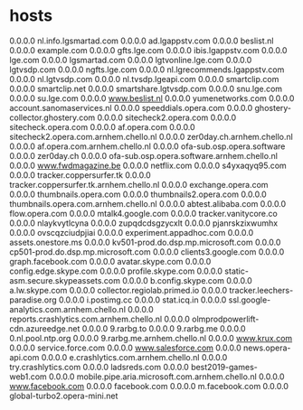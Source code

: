 # hosts
0.0.0.0	nl.info.lgsmartad.com
0.0.0.0	ad.lgappstv.com
0.0.0.0	beslist.nl
0.0.0.0	example.com
0.0.0.0	gfts.lge.com
0.0.0.0	ibis.lgappstv.com
0.0.0.0	lge.com
0.0.0.0	lgsmartad.com
0.0.0.0	lgtvonline.lge.com
0.0.0.0	lgtvsdp.com
0.0.0.0	ngfts.lge.com
0.0.0.0	nl.lgrecommends.lgappstv.com
0.0.0.0	nl.lgtvsdp.com
0.0.0.0	nl.tvsdp.lgeapi.com
0.0.0.0	smartclip.com
0.0.0.0	smartclip.net
0.0.0.0	smartshare.lgtvsdp.com
0.0.0.0	snu.lge.com
0.0.0.0	su.lge.com
0.0.0.0	www.beslist.nl
0.0.0.0	yumenetworks.com
0.0.0.0	account.sanomaservices.nl
0.0.0.0	speeddials.opera.com
0.0.0.0	ghostery-collector.ghostery.com
0.0.0.0	sitecheck2.opera.com
0.0.0.0	sitecheck.opera.com
0.0.0.0	af.opera.com
0.0.0.0	sitecheck2.opera.com.arnhem.chello.nl
0.0.0.0	zer0day.ch.arnhem.chello.nl
0.0.0.0	af.opera.com.arnhem.chello.nl
0.0.0.0	ofa-sub.osp.opera.software
0.0.0.0	zer0day.ch
0.0.0.0	ofa-sub.osp.opera.software.arnhem.chello.nl
0.0.0.0	www.fwdmagazine.be
0.0.0.0	netflix.com
0.0.0.0	s4yxaqyq95.com
0.0.0.0	tracker.coppersurfer.tk
0.0.0.0	tracker.coppersurfer.tk.arnhem.chello.nl
0.0.0.0	exchange.opera.com
0.0.0.0	thumbnails.opera.com
0.0.0.0	thumbnails2.opera.com
0.0.0.0	thumbnails.opera.com.arnhem.chello.nl
0.0.0.0	abtest.alibaba.com
0.0.0.0	flow.opera.com
0.0.0.0	mtalk4.google.com
0.0.0.0	tracker.vanitycore.co
0.0.0.0	nlaykvytlcyna
0.0.0.0	zupqdcdsgzycxlt
0.0.0.0	pjanrskzixwumhx
0.0.0.0	ovscqzciudpjiai
0.0.0.0	experiment.appadhoc.com
0.0.0.0	assets.onestore.ms
0.0.0.0	kv501-prod.do.dsp.mp.microsoft.com
0.0.0.0	cp501-prod.do.dsp.mp.microsoft.com
0.0.0.0	clients3.google.com
0.0.0.0	graph.facebook.com
0.0.0.0	avatar.skype.com
0.0.0.0	config.edge.skype.com
0.0.0.0	profile.skype.com
0.0.0.0	static-asm.secure.skypeassets.com
0.0.0.0	b.config.skype.com
0.0.0.0	a.lw.skype.com
0.0.0.0	collector.regiolab.primed.io
0.0.0.0	tracker.leechers-paradise.org
0.0.0.0	i.postimg.cc
0.0.0.0	stat.icq.in
0.0.0.0	ssl.google-analytics.com.arnhem.chello.nl
0.0.0.0	reports.crashlytics.com.arnhem.chello.nl
0.0.0.0	olmprodpowerlift-cdn.azureedge.net
0.0.0.0	9.rarbg.to
0.0.0.0	9.rarbg.me
0.0.0.0	0.nl.pool.ntp.org
0.0.0.0	9.rarbg.me.arnhem.chello.nl
0.0.0.0	www.krux.com
0.0.0.0	service.force.com
0.0.0.0	www.salesforce.com
0.0.0.0	news.opera-api.com
0.0.0.0	e.crashlytics.com.arnhem.chello.nl
0.0.0.0	try.crashlytics.com
0.0.0.0	ladsreds.com
0.0.0.0	best2019-games-web1.com
0.0.0.0	mobile.pipe.aria.microsoft.com.arnhem.chello.nl
0.0.0.0	www.facebook.com
0.0.0.0	facebook.com
0.0.0.0	m.facebook.com
0.0.0.0 global-turbo2.opera-mini.net
